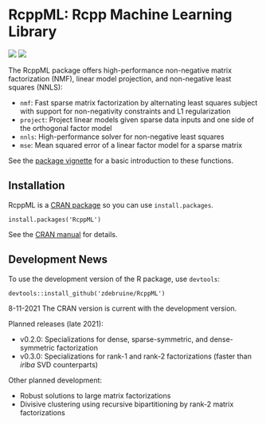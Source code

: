 # RcppML: Rcpp Machine Learning Library

[![](https://cranlogs.r-pkg.org/badges/grand-total/RcppML)](https://cran.r-project.org/package=RcppML)
[![](https://www.r-pkg.org/badges/version-last-release/RcppML)](https://cran.r-project.org/package=RcppML)

The RcppML package offers high-performance non-negative matrix factorization (NMF), linear model projection, and non-negative least squares (NNLS):
* `nmf`: Fast sparse matrix factorization by alternating least squares subject with support for non-negativity constraints and L1 regularization
* `project`: Project linear models given sparse data inputs and one side of the orthogonal factor model
* `nnls`: High-performance solver for non-negative least squares
* `mse`: Mean squared error of a linear factor model for a sparse matrix

See the [package vignette](https://cran.r-project.org/web/packages/RcppML/vignettes/RcppML.html) for a basic introduction to these functions.

## Installation

RcppML is a [CRAN package](https://cran.r-project.org/web/packages/RcppML/index.html) so you can use `install.packages`.

```
install.packages('RcppML')
```

See the [CRAN manual](https://cran.r-project.org/web/packages/RcppML/RcppML.pdf) for details.

## Development News

To use the development version of the R package, use `devtools`:

```
devtools::install_github('zdebruine/RcppML')
```

8-11-2021 The CRAN version is current with the development version.

Planned releases (late 2021):
* v0.2.0: Specializations for dense, sparse-symmetric, and dense-symmetric factorization
* v0.3.0: Specializations for rank-1 and rank-2 factorizations (faster than _irlba_ SVD counterparts)

Other planned development:
* Robust solutions to large matrix factorizations
* Divisive clustering using recursive bipartitioning by rank-2 matrix factorizations

